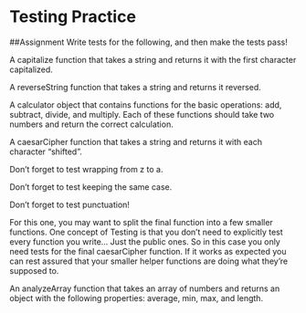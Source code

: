 # Testing Practice
##Assignment
Write tests for the following, and then make the tests pass!

A capitalize function that takes a string and returns it with the first character capitalized.

A reverseString function that takes a string and returns it reversed.

A calculator object that contains functions for the basic operations: add, subtract, divide, and multiply. Each of these functions should take two numbers and return the correct calculation.

A caesarCipher function that takes a string and returns it with each character “shifted”.

Don’t forget to test wrapping from z to a.

Don’t forget to test keeping the same case.

Don’t forget to test punctuation!

For this one, you may want to split the final function into a few smaller functions. One concept of Testing is that you don’t need to explicitly test every function you write… Just the public ones. So in this case you only need tests for the final caesarCipher function. If it works as expected you can rest assured that your smaller helper functions are doing what they’re supposed to.

An analyzeArray function that takes an array of numbers and returns an object with the following properties: average, min, max, and length.
